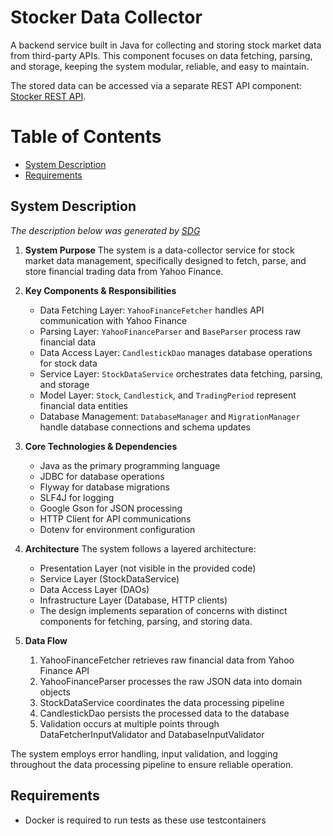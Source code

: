 # Stocker Data Collector
A backend service built in Java for collecting and storing stock market data from third-party APIs. This component focuses on data fetching, parsing, and storage, keeping the system modular, reliable, and easy to maintain.

The stored data can be accessed via a separate REST API component: [Stocker REST API](https://github.com/Tribulations/stocker-rest-api).

# Table of Contents
- [System Description](#System-Description)
- [Requirements](#Requirements)

## System Description
*The description below was generated by [SDG](https://github.com/Tribulations/system-description-generator)*

1. **System Purpose**
   The system is a data-collector service for stock market data management, specifically designed to fetch, parse, and store financial trading data from Yahoo Finance.

2. **Key Components & Responsibilities**
   - Data Fetching Layer: `YahooFinanceFetcher` handles API communication with Yahoo Finance
   - Parsing Layer: `YahooFinanceParser` and `BaseParser` process raw financial data
   - Data Access Layer: `CandlestickDao` manages database operations for stock data
   - Service Layer: `StockDataService` orchestrates data fetching, parsing, and storage
   - Model Layer: `Stock`, `Candlestick`, and `TradingPeriod` represent financial data entities
   - Database Management: `DatabaseManager` and `MigrationManager` handle database connections and schema updates

3. **Core Technologies & Dependencies**
   - Java as the primary programming language
   - JDBC for database operations
   - Flyway for database migrations
   - SLF4J for logging
   - Google Gson for JSON processing
   - HTTP Client for API communications
   - Dotenv for environment configuration

4. **Architecture**
The system follows a layered architecture:
   - Presentation Layer (not visible in the provided code)
   - Service Layer (StockDataService)
   - Data Access Layer (DAOs)
   - Infrastructure Layer (Database, HTTP clients)
   - The design implements separation of concerns with distinct components for fetching, parsing, and storing data.

5. **Data Flow**
   1. YahooFinanceFetcher retrieves raw financial data from Yahoo Finance API
   2. YahooFinanceParser processes the raw JSON data into domain objects
   3. StockDataService coordinates the data processing pipeline
   4. CandlestickDao persists the processed data to the database
   5. Validation occurs at multiple points through DataFetcherInputValidator and DatabaseInputValidator

The system employs error handling, input validation, and logging throughout the data processing pipeline to ensure reliable operation.

## Requirements

- Docker is required to run tests as these use testcontainers
